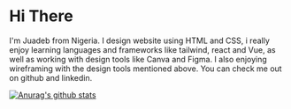 # Hi There
I'm Juadeb from Nigeria. I design website using HTML and CSS, i really enjoy learning languages and frameworks like tailwind, react and Vue, as well as working with design tools like Canva and Figma.
I also enjoying wireframing with the design tools mentioned above. You can check me out on github and linkedin.

[![Anurag's github stats](https://github-readme-stats.vercel.app/api?username=Juadebfm)](https://github.com/anuraghazra/github-readme-stats)
